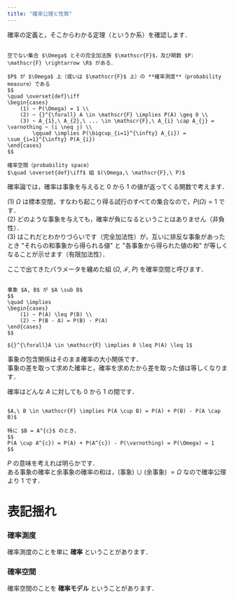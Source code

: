 ```yaml
---
title: "確率公理と性質"
---
```


確率の定義と，そこからわかる定理（というか系）を確認します．

~~~definition:確率（確率公理）

空でない集合 $\Omega$ とその完全加法族 $\mathscr{F}$，及び関数 $P: \mathscr{F} \rightarrow \R$ がある．

$P$ が $\Omega$ 上（或いは $\mathscr{F}$ 上）の **確率測度**（probability measure）である  
$$
\quad \overset{def}\iff
\begin{cases}
    (1) ~ P(\Omega) = 1 \\
    (2) ~ {}^{\forall} A \in \mathscr{F} \implies P(A) \geq 0 \\
    (3) ~ A_{1},\ A_{2},\ ... \in \mathscr{F},\ A_{i} \cap A_{j} = \varnothing ~ (i \neq j) \\
        \qquad \implies P(\bigcup_{i=1}^{\infty} A_{i}) = \sum_{i=1}^{\infty} P(A_{i})
\end{cases}
$$

確率空間（probability space）  
$\quad \overset{def}\iff$ 組 $(\Omega,\ \mathscr{F},\ P)$

~~~

確率論では，確率は事象を与えると $0$ から $1$ の値が返ってくる関数で考えます．

$(1)$ $\Omega$ は標本空間，すなわち起こり得る試行のすべての集合なので，$P(\Omega) = 1$ です．  
$(2)$ どのような事象を与えても，確率が負になるということはありません（非負性）．  
$(3)$ はこれだとわかりづらいです（完全加法性）が，互いに排反な事象があったとき "それらの和事象から得られる値" と "各事象から得られた値の和" が等しくなることが示せます（有限加法性）．

ここで出てきたパラメータを纏めた組 $(\Omega,\ \mathscr{F},\ P)$ を確率空間と呼びます．

~~~theorem:確率

事象 $A, B$ が $A \sub B$  
$$
\quad \implies
\begin{cases}
    (1) ~ P(A) \leq P(B) \\
    (2) ~ P(B - A) = P(B) - P(A)
\end{cases}
$$

${}^{\forall}A \in \mathscr{F} \implies 0 \leq P(A) \leq 1$

~~~

事象の包含関係はそのまま確率の大小関係です．  
事象の差を取って求めた確率と，確率を求めたから差を取った値は等しくなります．

確率はどんな $A$ に対しても $0$ から $1$ の間です．

~~~theorem:加法定理

$A,\ B \in \mathscr{F} \implies P(A \cup B) = P(A) + P(B) - P(A \cap B)$

特に $B = A^{c}$ のとき，  
$$
P(A \cup A^{c}) = P(A) + P(A^{c}) - P(\varnothing) = P(\Omega) = 1
$$

~~~

$P$ の意味を考えれば明らかです．  
ある事象の確率と余事象の確率の和は，$($事象$)$ $\cup$ $($余事象$)$ $= \Omega$ なので確率公理より $1$ です．

# 表記揺れ

### 確率測度

確率測度のことを単に **確率** ということがあります．

### 確率空間

確率空間のことを **確率モデル** ということがあります．
